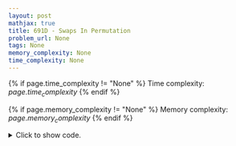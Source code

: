 ```yaml
---
layout: post
mathjax: true
title: 691D - Swaps In Permutation
problem_url: None
tags: None
memory_complexity: None
time_complexity: None
---
```




{% if page.time_complexity != "None" %}
Time complexity: ${{ page.time_complexity }}$
{% endif %}

{% if page.memory_complexity != "None" %}
Memory complexity: ${{ page.memory_complexity }}$
{% endif %}

<details>
<summary>
<p style="display:inline">Click to show code.</p>
</summary>
```cpp
{% raw %}
using namespace std;
using vi = vector<int>;
struct dsu
{
    int n;
    vi parent;
    vi sz;
    dsu(int n) : n(n)
    {
        parent.resize(n);
        sz.resize(n);
        for (int i = 0; i < n; ++i)
        {
            parent[i] = i;
            sz[i] = 0;
        }
    }
    void merge_set(int u, int v)
    {
        u = find_set(u);
        v = find_set(v);
        if (u != v)
        {
            if (sz[u] < sz[v])
                swap(u, v);
            parent[v] = u;
            sz[u] += sz[v];
        }
    }
    int find_set(int u)
    {
        if (u == parent[u])
            return u;
        return parent[u] = find_set(parent[u]);
    }
};
int main(void)
{
    int n, m, u, v;
    vi p;
    cin >> n >> m;
    p.resize(n);
    dsu d(n);
    for (auto &pi : p)
        cin >> pi;
    for (int i = 0; i < m; ++i)
    {
        cin >> u >> v, u--, v--;
        d.merge_set(u, v);
    }
    vector<set<int, greater<int>>> sorted(n);
    for (int i = 0; i < n; ++i)
        sorted[d.find_set(i)].insert(p[i]);
    for (int i = 0; i < n; ++i)
    {
        int p = d.find_set(i);
        cout << *sorted[p].begin() << " ";
        sorted[p].erase(sorted[p].begin());
    }
    return 0;
}

{% endraw %}
```
</details>

